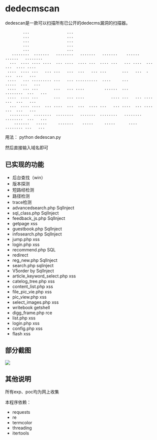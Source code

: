 # dedecmscan



dedescan是一款可以扫描所有已公开的dedecms漏洞的扫描器。

```
        ...                 ...                                                     
        ...                 ...                                                     
        ...                 ...                                                     
        ...                 ...                                                     
        ...                 ...                                                     
   ........  .......   ........   .......   .......    ......    ......   ........  
  ...  .... .... ....  ... ....  .... ...  .... ...   ... ....  ...  ...  .... .... 
 ....  .... ...   ... ...   ...  ...   ... ...       ...   ...  .    ...  ...   ... 
 ....   ... ......... ...   ... ..........  ....     ...           .....  ...   ... 
 ....   ... ...       ...   ... ....         ......  ...        ........  ...   ... 
 ....  .... ...       ...   ... ....            .... ...   ... ....  ...  ...   ... 
  ...  .... ....  ... ....  ...  ...  .... ...   ... ....  ... ....  ...  ...   ... 
  .........  ........  ........   .......  ........   ........  ........  ...   ... 
    .......   .....     .......    .....     .....      ....     ........ ...   ... 

```

用法： python dedescan.py

然后直接输入域名即可

## 已实现的功能

- 后台查找（win）
- 版本探测
- 短路经检测
- 路径检测
- trace检测
- advancedsearch.php SqlInject
- sql_class.php SqlInject
- feedback_js.php SqlInject
- getpage xss
- guestbook.php SqlInject
- infosearch.php SqlInject
- jump.php xss
- login.php xss
- recommend.php SQL 
- redirect
- reg_new.php SqlInject
- search.php sqlinject
- V5order by SqlInject
- article_keyword_select.php xss
- catelog_tree.php xss
- content_list.php xss
- file_pic_vie.php xss
- pic_view.php xss
- select_images.php xss
- writebook getshell
- digg_frame.php  rce
- list.php xss
- login.php xss
- config.php xss
- flash xss

## 部分截图

![](http://ww1.sinaimg.cn/large/007F8GgBly1g61fkee3tnj30pf0cdjta.jpg)

## 其他说明



所有exp、poc均为网上收集

本程序依赖：

- requests
- re
- termcolor
- threading
- itertools


